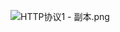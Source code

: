 ![HTTP协议1 - 副本.png](https://cdn.nlark.com/yuque/0/2023/png/743297/1675402081897-64751a06-1cd9-4f3e-aff5-bb65652167dc.png#clientId=u333d2df6-099a-4&from=paste&height=10570&id=ue79cecc7&name=HTTP%E5%8D%8F%E8%AE%AE1%20-%20%E5%89%AF%E6%9C%AC.png&originHeight=10570&originWidth=1600&originalType=binary&ratio=1&rotation=0&showTitle=false&size=4465546&status=done&style=none&taskId=ucc8f48ef-33a5-4340-b391-ae5db944242&title=&width=1600)
